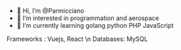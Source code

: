 - 👋 Hi, I’m @Parmicciano
- 👀 I’m interested in programmation and aerospace
- 🌱 I’m currently learning golang python PHP JavaScript 

Frameworks : Vuejs, React  \n
Databases: MySQL
